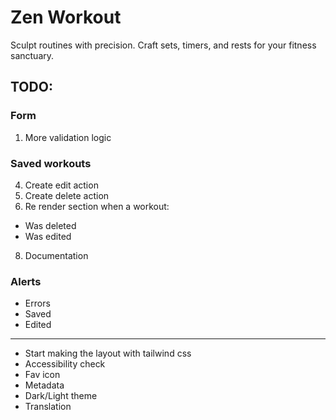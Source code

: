 # Zen Workout

Sculpt routines with precision. Craft sets, timers, and rests for your fitness sanctuary.

## TODO:

### Form

1. More validation logic

### Saved workouts

4. Create edit action
5. Create delete action
6. Re render section when a workout:

- Was deleted
- Was edited

8. Documentation

### Alerts

- Errors
- Saved
- Edited

---

- Start making the layout with tailwind css
- Accessibility check
- Fav icon
- Metadata
- Dark/Light theme
- Translation
